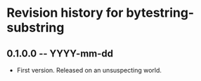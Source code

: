 # Revision history for bytestring-substring

## 0.1.0.0  -- YYYY-mm-dd

* First version. Released on an unsuspecting world.
